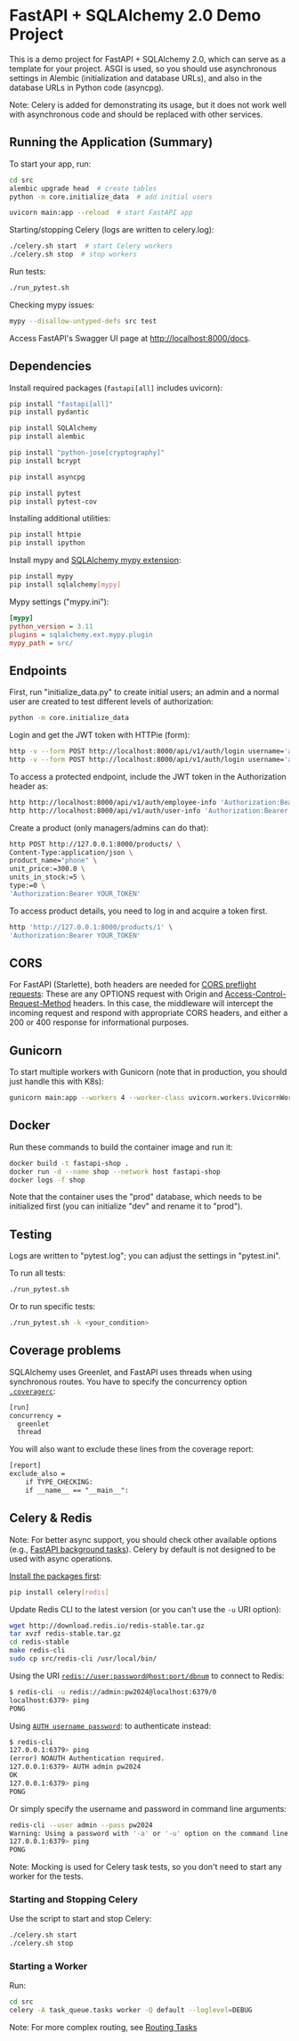 # FastAPI + SQLAlchemy 2.0 Demo Project

This is a demo project for FastAPI + SQLAlchemy 2.0, which can serve as a
template for your project. ASGI is used, so you should use asynchronous settings
in Alembic (initialization and database URLs), and also in the database URLs in
Python code (asyncpg).

Note: Celery is added for demonstrating its usage, but it does not work well
with asynchronous code and should be replaced with other services.

## Running the Application (Summary)

To start your app, run:

```bash
cd src
alembic upgrade head  # create tables
python -m core.initialize_data  # add initial users

uvicorn main:app --reload  # start FastAPI app
```

Starting/stopping Celery (logs are written to celery.log):

```bash
./celery.sh start  # start Celery workers
./celery.sh stop  # stop workers
```

Run tests:

```bash
./run_pytest.sh
```

Checking mypy issues:

```bash
mypy --disallow-untyped-defs src test
```

Access FastAPI's Swagger UI page at
[http://localhost:8000/docs](http://localhost:8000/docs).

## Dependencies

Install required packages (`fastapi[all]` includes uvicorn):

```bash
pip install "fastapi[all]"
pip install pydantic

pip install SQLAlchemy
pip install alembic

pip install "python-jose[cryptography]"
pip install bcrypt

pip install asyncpg

pip install pytest
pip install pytest-cov
```

Installing additional utilities:

```bash
pip install httpie
pip install ipython
```

Install mypy and
[SQLAlchemy mypy extension](https://docs.sqlalchemy.org/en/20/orm/extensions/mypy.html#installation):

```bash
pip install mypy
pip install sqlalchemy[mypy]
```

Mypy settings ("mypy.ini"):

```ini
[mypy]
python_version = 3.11
plugins = sqlalchemy.ext.mypy.plugin
mypy_path = src/
```

## Endpoints

First, run "initialize_data.py" to create initial users; an admin and a normal
user are created to test different levels of authorization:

```bash
python -m core.initialize_data
```

Login and get the JWT token with HTTPie (form):

```bash
http -v --form POST http://localhost:8000/api/v1/auth/login username='admin@meowfish.org' password='pw2023'
http -v --form POST http://localhost:8000/api/v1/auth/login username='alice@meowfish.org' password='666'
```

To access a protected endpoint, include the JWT token in the Authorization
header as:

```bash
http http://localhost:8000/api/v1/auth/employee-info 'Authorization:Bearer YOUR_JWT_TOKEN'
http http://localhost:8000/api/v1/auth/user-info 'Authorization:Bearer YOUR_JWT_TOKEN'
```

Create a product (only managers/admins can do that):

```bash
http POST http://127.0.0.1:8000/products/ \
Content-Type:application/json \
product_name="phone" \
unit_price:=300.0 \
units_in_stock:=5 \
type:=0 \
'Authorization:Bearer YOUR_TOKEN'
```

To access product details, you need to log in and acquire a token first.

```bash
http 'http://127.0.0.1:8000/products/1' \
'Authorization:Bearer YOUR_TOKEN'
```

## CORS

For FastAPI (Starlette), both headers are needed for
[CORS preflight requests](https://www.starlette.io/middleware/#cors-preflight-requests):
These are any OPTIONS request with Origin and
[Access-Control-Request-Method](https://developer.mozilla.org/en-US/docs/Web/HTTP/Headers/Access-Control-Request-Method)
headers. In this case, the middleware will intercept the incoming request and
respond with appropriate CORS headers, and either a 200 or 400 response for
informational purposes.

## Gunicorn

To start multiple workers with Gunicorn (note that in production, you should
just handle this with K8s):

```bash
gunicorn main:app --workers 4 --worker-class uvicorn.workers.UvicornWorker --bind 0.0.0.0:8000
```

## Docker

Run these commands to build the container image and run it:

```bash
docker build -t fastapi-shop .
docker run -d --name shop --network host fastapi-shop
docker logs -f shop
```

Note that the container uses the "prod" database, which needs to be initialized
first (you can initialize "dev" and rename it to "prod").

## Testing

Logs are written to "pytest.log"; you can adjust the settings in "pytest.ini".

To run all tests:

```bash
./run_pytest.sh
```

Or to run specific tests:

```bash
./run_pytest.sh -k <your_condition>
```

## Coverage problems

SQLAlchemy uses Greenlet, and FastAPI uses threads when using synchronous
routes. You have to specify the concurrency option
[`.coveragerc`](https://coverage.readthedocs.io/en/7.5.1/config.html#run-concurrency):

```txt
[run]
concurrency =
  greenlet
  thread
```

You will also want to exclude these lines from the coverage report:

```txt
[report]
exclude_also =
    if TYPE_CHECKING:
    if __name__ == "__main__":
```

## Celery & Redis

Note: For better async support, you should check other available options (e.g.,
[FastAPI background tasks](https://fastapi.tiangolo.com/tutorial/background-tasks/)).
Celery by default is not designed to be used with async operations.

[Install the packages first](https://docs.celeryq.dev/en/stable/userguide/configuration.html#conf-redis-result-backend):

```bash
pip install celery[redis]
```

Update Redis CLI to the latest version (or you can't use the `-u` URI option):

```bash
wget http://download.redis.io/redis-stable.tar.gz
tar xvzf redis-stable.tar.gz
cd redis-stable
make redis-cli
sudo cp src/redis-cli /usr/local/bin/
```

Using the URI
[`redis://user:password@host:port/dbnum`](https://docs.celeryq.dev/en/stable/userguide/configuration.html#conf-redis-result-backend)
to connect to Redis:

```bash
$ redis-cli -u redis://admin:pw2024@localhost:6379/0
localhost:6379> ping
PONG
```

Using
[`AUTH username password`](https://redis.io/docs/latest/operate/oss_and_stack/management/security/acl/):
to authenticate instead:

```bash
$ redis-cli
127.0.0.1:6379> ping
(error) NOAUTH Authentication required.
127.0.0.1:6379> AUTH admin pw2024
OK
127.0.0.1:6379> ping
PONG
```

Or simply specify the username and password in command line arguments:

```bash
redis-cli --user admin --pass pw2024
Warning: Using a password with '-a' or '-u' option on the command line interface may not be safe.
127.0.0.1:6379> ping
PONG
```

Note: Mocking is used for Celery task tests, so you don't need to start any
worker for the tests.

### Starting and Stopping Celery

Use the script to start and stop Celery:

```bash
./celery.sh start
./celery.sh stop
```

### Starting a Worker

Run:

```bash
cd src
celery -A task_queue.tasks worker -Q default --loglevel=DEBUG
```

Note: For more complex routing, see
[Routing Tasks](https://docs.celeryq.dev/en/stable/userguide/routing.html)

